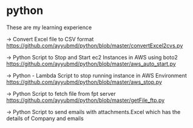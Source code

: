 # python
These are my learning experience

-> Convert Excel file to CSV format https://github.com/ayyubmd/python/blob/master/convertExcel2cvs.py

-> Python Script to Stop and Start ec2 Instances in AWS using boto2 https://github.com/ayyubmd/python/blob/master/aws_auto_start.py

-> Python - Lambda Script to stop running instance in AWS Environment https://github.com/ayyubmd/python/blob/master/aws_stop.py

-> Python Script to fetch file from fpt server https://github.com/ayyubmd/python/blob/master/getFile_ftp.py

-> Python Script to send emails with attachments.Excel which has the details of Company and emails
